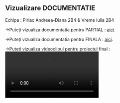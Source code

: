## Vizualizare DOCUMENTATIE 
Echipa : 
Pirlac Andreea-Diana 2B4 &
Vreme Iulia 2B4

->Puteți vizualiza documentatia pentru PARTIAL : [aici](https://iulica04.github.io/RomanianDrugExplorer/Documentatie.html).

->Puteți vizualiza documentatia pentru FINALA : [aici](https://docs.google.com/document/d/1Yxdhd9fqQlxNvFEvOvoO7vEbFi2M2DDkZIcRO0QCArc/edit).

->Puteti vizualiza videoclipul pentru proiectul final : ![Vizionați videoclipul](https://github.com/iulica04/RomanianDrugExplorer/blob/d9510448ad0e04c4f868f172391b1530f0b4b4e8/RomanianDrugExplorer.mp4)
